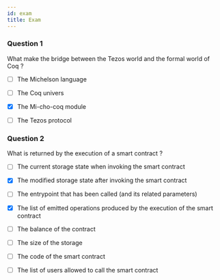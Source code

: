 ```yaml
---
id: exam
title: Exam
---
```


### Question 1

What make the bridge between the Tezos world and the formal world of Coq ?

- [ ] The Michelson language
- [ ] The Coq univers
- [x] The Mi-cho-coq module
- [ ] The Tezos protocol


### Question 2

What is returned by the execution of a smart contract ?

- [ ] The current storage state when invoking the smart contract
- [x] The modified storage state after invoking the smart contract
- [ ] The entrypoint that has been called (and its related parameters)
- [x] The list of emitted operations produced by the execution of the smart contract
- [ ] The balance of the contract
- [ ] The size of the storage
- [ ] The code of the smart contract
- [ ] The list of users allowed to call the smart contract

